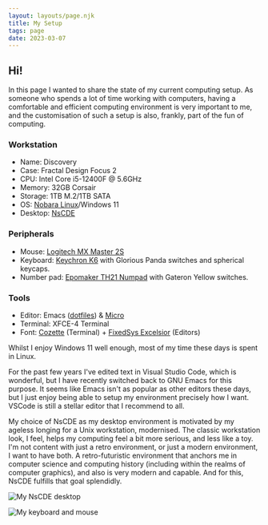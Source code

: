 ```yaml
---
layout: layouts/page.njk
title: My Setup
tags: page
date: 2023-03-07
---
```


## Hi! 

In this page I wanted to share the state of my current computing setup. As someone who spends a lot of time working with computers, having a comfortable and efficient computing environment is very important to me, and the customisation of such a setup is also, frankly, part of the fun of computing.

### Workstation

* Name: Discovery
* Case: Fractal Design Focus 2
* CPU: Intel Core i5-12400F @ 5.6GHz
* Memory: 32GB Corsair
* Storage: 1TB M.2/1TB SATA
* OS: [Nobara Linux](https://nobaraproject.org/)/Windows 11
* Desktop: [NsCDE](https://github.com/NsCDE/NsCDE)

### Peripherals

* Mouse: [Logitech MX Master 2S](https://www.amazon.com/Logitech-Master-Wireless-Mouse-Rechargeable/dp/B071YZJ1G1/)
* Keyboard: [Keychron K6](https://www.amazon.com/Keychron-Wireless-Bluetooth-Mechanical-Keyboard/dp/B09YY9GVD4) with Glorious Panda switches and spherical keycaps. 
* Number pad: [Epomaker TH21 Numpad](https://www.amazon.com/gp/product/B09ZNVLQSR) with Gateron Yellow switches. 

### Tools

* Editor: Emacs ([dotfiles](https://github.com/Softwave/emacs.d)) & [Micro](https://micro-editor.github.io/)
* Terminal: XFCE-4 Terminal 
* Font: [Cozette](https://github.com/slavfox/Cozette) (Terminal) + [FixedSys Excelsior](https://github.com/kika/fixedsys) (Editors) 

Whilst I enjoy Windows 11 well enough, most of my time these days is spent in Linux.

For the past few years I've edited text in Visual Studio Code, which is wonderful, but I have recently switched back to GNU Emacs for this purpose. It seems like Emacs isn't as popular as other editors these days, but I just enjoy being able to setup my environment precisely how I want. VSCode is still a stellar editor that I recommend to all.

My choice of NsCDE as my desktop environment is motivated by my ageless longing for a Unix workstation, modernised. The classic workstation look, I feel, helps my computing feel a bit more serious, and less like a toy. I'm not content with just a retro environment, or just a modern environment, I want to have both. A retro-futuristic environment that anchors me in computer science and computing history (including within the realms of computer graphics), and also is very modern and capable. And for this, NsCDE fulfills that goal splendidly.

![My NsCDE desktop](https://cdn.discordapp.com/attachments/971817308433571843/1118601097481830500/Screenshot_2023-06-14_12-00-47.png)

![My keyboard and mouse](https://cdn.discordapp.com/attachments/971817308433571843/1131589588821999626/IMG_2036.JPG)
